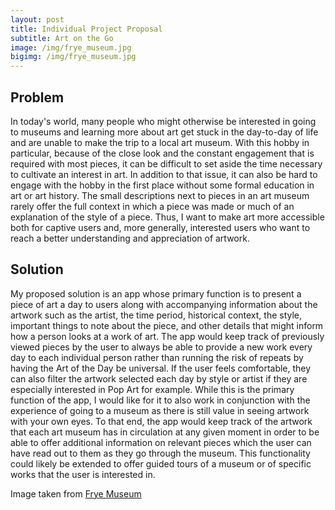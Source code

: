 ```yaml
---
layout: post
title: Individual Project Proposal
subtitle: Art on the Go
image: /img/frye_museum.jpg
bigimg: /img/frye_museum.jpg
---
```


## Problem

In today's world, many people who might otherwise be interested in going to museums and learning more about art get stuck in the day-to-day of life and are unable to make the trip to a local art museum. With this hobby in particular, because of the close look and the constant engagement that is required with most pieces, it can be difficult to set aside the time necessary to cultivate an interest in art. In addition to that issue, it can also be hard to engage with the hobby in the first place without some formal education in art or art history. The small descriptions next to pieces in an art museum rarely offer the full context in which a piece was made or much of an explanation of the style of a piece. Thus, I want to make art more accessible both for captive users and, more generally, interested users who want to reach a better understanding and appreciation of artwork.

## Solution

My proposed solution is an app whose primary function is to present a piece of art a day to users along with accompanying information about the artwork such as the artist, the time period, historical context, the style, important things to note about the piece, and other details that might inform how a person looks at a work of art. The app would keep track of previously viewed pieces by the user to always be able to provide a new work every day to each individual person rather than running the risk of repeats by having the Art of the Day be universal. If the user feels comfortable, they can also filter the artwork selected each day by style or artist if they are especially interested in Pop Art for example. While this is the primary function of the app, I would like for it to also work in conjunction with the experience of going to a museum as there is still value in seeing artwork with your own eyes. To that end, the app would keep track of the artwork that each art museum has in circulation at any given moment in order to be able to offer additional information on relevant pieces which the user can have read out to them as they go through the museum. This functionality could likely be extended to offer guided tours of a museum or of specific works that the user is interested in.


Image taken from [Frye Museum](https://fryemuseum.org/exhibition/6884)
